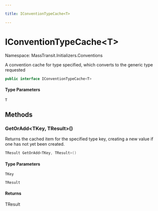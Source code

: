 ```yaml
---

title: IConventionTypeCache<T>

---
```


# IConventionTypeCache\<T\>

Namespace: MassTransit.Initializers.Conventions

A convention cache for type specified, which converts to the generic type requested

```csharp
public interface IConventionTypeCache<T>
```

#### Type Parameters

`T`<br/>

## Methods

### **GetOrAdd\<TKey, TResult\>()**

Returns the cached item for the specified type key, creating a new value
 if one has not yet been created.

```csharp
TResult GetOrAdd<TKey, TResult>()
```

#### Type Parameters

`TKey`<br/>

`TResult`<br/>

#### Returns

TResult<br/>
